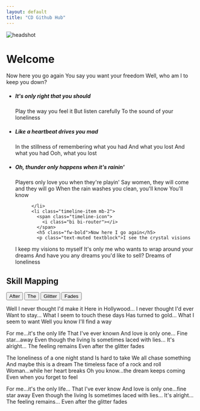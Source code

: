 ```yaml
---
layout: default
title: "CD Github Hub"
---
```


<div class="container-lg">
  <div class="mt-5 row">
    <div class="d-flex align-items-center">
      <div class="flex-shrink-0">
        <img class="img-small shadow p-1 mb-1 bg-body-tertiary rounded-circle" src="{{site.baseurl}}/assets/images/headshot.gif" alt="headshot">
      </div>
      <div class="flex-grow-1 ms-3">
        <h1 class="fw-lighter">Welcome</h1>
        <p class="fs-6 fw-light textblock">
          Now here you go again
          You say you want your freedom
          Well, who am I to keep you down?
        </p>
      </div>
    </div>
  </div>
  <!-- Section: Timeline -->
  <div class="mt-3 row justify-content-md-center">
    <div class="col-10">
      <section class="pt-4 pb-3">
        <ul class="timeline-with-icons">
          <li class="timeline-item mb-2">
            <span class="timeline-icon">
              <i class="bi bi-speaker"></i>
            </span>
            <h5 class="fw-bold">It's only right that you should</h5>
            <p class="text-muted textblock">Play the way you feel it
But listen carefully
To the sound of your loneliness</p>
          </li>
          <li class="timeline-item mb-2">
            <span class="timeline-icon">
              <i class="bi bi-camera2"></i>
            </span>
            <h5 class="fw-bold">Like a heartbeat drives you mad</h5>
            <p class="text-muted textblock">In the stillness of remembering what you had
And what you lost
And what you had
Ooh, what you lost</p>
          </li>
          <li class="timeline-item mb-2">
            <span class="timeline-icon">
              <i class="bi bi-android"></i>
            </span>
            <h5 class="fw-bold">Oh, thunder only happens when it's rainin'</h5>
            <p class="text-muted textblock">Players only love you when they're playin'
Say women, they will come and they will go
When the rain washes you clean, you'll know
You'll know</p>
            
          </li>
          <li class="timeline-item mb-2">
            <span class="timeline-icon">
              <i class="bi bi-router"></i>
            </span>
            <h5 class="fw-bold">Now here I go again</h5>
            <p class="text-muted textblock">I see the crystal visions
I keep my visions to myself
It's only me who wants to wrap around your dreams
And have you any dreams you'd like to sell?
Dreams of loneliness</p>
          </li>
        </ul>
      </section>
    </div>
  </div>
  <!-- Section: Nav Tabs -->
  <h2 class="fw-light">Skill Mapping</h2>
  <div class="mt-1 row justify-content-md-center shadow p-1 mb-1 bg-body-tertiary rounded">
    <div class="col-10">
      <nav>
        <div class="nav nav-underline nav-fill" id="nav-tab" role="tablist">
          <button class="nav-link text-muted fs-3 fw-lighter active" id="nav-home-tab" data-bs-toggle="tab" data-bs-target="#nav-home" type="button" role="tab" aria-controls="nav-home" aria-selected="true">After</button>
          <button class="nav-link text-muted fs-3 fw-lighter " id="nav-profile-tab" data-bs-toggle="tab" data-bs-target="#nav-profile" type="button" role="tab" aria-controls="nav-profile" aria-selected="false">The</button>
          <button class="nav-link text-muted fs-3 fw-lighter " id="nav-contact-tab" data-bs-toggle="tab" data-bs-target="#nav-contact" type="button" role="tab" aria-controls="nav-contact" aria-selected="false">Glitter</button>
          <button class="nav-link text-muted fs-3 fw-lighter " id="nav-tab4" data-bs-toggle="tab" data-bs-target="#nav-tab-4" type="button" role="tab" aria-controls="nav-tab-4" aria-selected="false">Fades</button>
        </div>
      </nav>
      <div class="tab-content" id="nav-tabContent">
        <div class="tab-pane fade show active" id="nav-home" role="tabpanel" aria-labelledby="nav-home-tab" tabindex="0">
          <p class="fs-6 fw-light textblock">
            Well I never thought I'd make it
            Here in Hollywood...
            I never thought I'd ever
            Want to stay...
            What I seem to touch these days
            Has turned to gold...
            What I seem to want
            Well you know I'll find a way
          </p>
        </div>
        <div class="tab-pane fade" id="nav-profile" role="tabpanel" aria-labelledby="nav-profile-tab" tabindex="0">
          <p class="fs-6 fw-light textblock">
            For me...it's the only life
            That I've ever known
            And love is only one...
            Fine star...away
            Even though the living
            Is sometimes laced with lies...
            It's alright...
            The feeling remains
            Even after the glitter fades
          </p>
        </div>
        <div class="tab-pane fade" id="nav-contact" role="tabpanel" aria-labelledby="nav-contact-tab" tabindex="0">
          <p class="fs-6 fw-light textblock">
            The loneliness of a one night stand
            Is hard to take
            We all chase something
            And maybe this is a dream
            The timeless face of a rock and roll
            Woman...while her heart breaks
            Oh you know...the dream keeps coming
            Even when you forget to feel
          </p>
        </div>
        <div class="tab-pane fade" id="nav-tab-4" role="tabpanel" aria-labelledby="nav-tab4" tabindex="0">
          <p class="fs-6 fw-light textblock">
            For me...it's the only life...
            That I've ever know
            And love is only one...fine star away
            Even though the living
            Is sometimes laced with lies...
            It's alright...
            The feeling remains...
            Even after the glitter fades
          </p>
        </div>
      </div>
    </div>
  </div>

</div>
